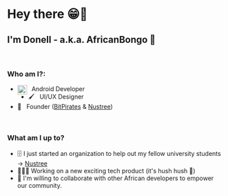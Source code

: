 # Hey there 😁👋 
## I'm **Donell** - a.k.a. **AfricanBongo** 🦍

<br/>

### **Who am I?**:

- <img align="left" width="22px" src="https://cdn.jsdelivr.net/npm/simple-icons@3/icons/android.svg"/> &nbsp; Android Developer
- 🖌️ &nbsp; UI/UX Designer
- ‎‍💼 &nbsp; Founder ([BitPirates](bitpirates) & [Nustree](nustree))

<br/>

### **What am I up to?**

- 🗄️ I just started an organization to help out my fellow university students -> [Nustree](nustree)
- 👨🏾‍💻 Working on a new exciting tech product (it's hush hush 🤫)
- 👯 I'm willing to collaborate with other African developers to empower our community.


<!-- Variables definition -->
[bitpirates]: https://github.com/BitPirates
[nustree]: https://github.com/Nustree
